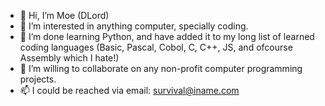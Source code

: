 - 👋 Hi, I’m Moe (DLord)
- 👀 I’m interested in anything computer, specially coding.
- 🌱 I’m done learning Python, and have added it to my long list of learned coding languages (Basic, Pascal, Cobol, C, C++, JS, and ofcourse Assembly which I hate!)
- 💞️ I’m willing to collaborate on any non-profit computer programming projects.
- 📫 I could be reached via email: survival@iname.com

<!---
DLord420/DLord420 is a ✨ special ✨ repository because its `README.md` (this file) appears on your GitHub profile.
You can click the Preview link to take a look at your changes.
--->
